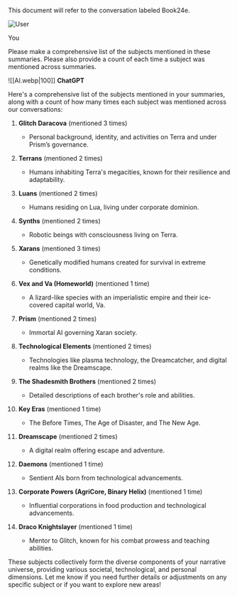 This document will refer to the conversation labeled Book24e.

![User](https://lh3.googleusercontent.com/a/ACg8ocJcuZpcvSTojS1kxoTMHXorvUZQr77IZC7yqL3v7nnTockz7H2p=s96-c)

You

Please make a comprehensive list of the subjects mentioned in these summaries. Please also provide a count of each time a subject was mentioned across summaries.

![[AI.webp|100]]
**ChatGPT**

Here's a comprehensive list of the subjects mentioned in your summaries, along with a count of how many times each subject was mentioned across our conversations:

1. **Glitch Daracova** (mentioned 3 times)
    
    - Personal background, identity, and activities on Terra and under Prism’s governance.
2. **Terrans** (mentioned 2 times)
    
    - Humans inhabiting Terra's megacities, known for their resilience and adaptability.
3. **Luans** (mentioned 2 times)
    
    - Humans residing on Lua, living under corporate dominion.
4. **Synths** (mentioned 2 times)
    
    - Robotic beings with consciousness living on Terra.
5. **Xarans** (mentioned 3 times)
    
    - Genetically modified humans created for survival in extreme conditions.
6. **Vex and Va (Homeworld)** (mentioned 1 time)
    
    - A lizard-like species with an imperialistic empire and their ice-covered capital world, Va.
7. **Prism** (mentioned 2 times)
    
    - Immortal AI governing Xaran society.
8. **Technological Elements** (mentioned 2 times)
    
    - Technologies like plasma technology, the Dreamcatcher, and digital realms like the Dreamscape.
9. **The Shadesmith Brothers** (mentioned 2 times)
    
    - Detailed descriptions of each brother's role and abilities.
10. **Key Eras** (mentioned 1 time)
    
    - The Before Times, The Age of Disaster, and The New Age.
11. **Dreamscape** (mentioned 2 times)
    
    - A digital realm offering escape and adventure.
12. **Daemons** (mentioned 1 time)
    
    - Sentient AIs born from technological advancements.
13. **Corporate Powers (AgriCore, Binary Helix)** (mentioned 1 time)
    
    - Influential corporations in food production and technological advancements.
14. **Draco Knightslayer** (mentioned 1 time)
    
    - Mentor to Glitch, known for his combat prowess and teaching abilities.

These subjects collectively form the diverse components of your narrative universe, providing various societal, technological, and personal dimensions. Let me know if you need further details or adjustments on any specific subject or if you want to explore new areas!